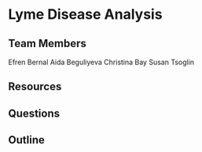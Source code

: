 # Lyme Disease Analysis

## Team Members
Efren Bernal
Aida Beguliyeva
Christina Bay
Susan Tsoglin

## Resources

## Questions

## Outline
